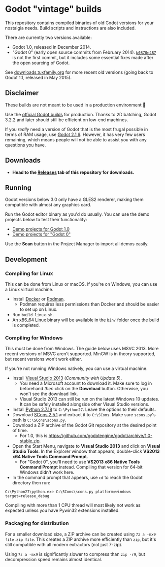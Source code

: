 # Godot "vintage" builds

This repository contains compiled binaries of old Godot versions for your
nostalgia needs. Build scripts and instructions are also included.

There are currently two versions available:

- Godot 1.0, released in December 2014.
- "Godot 0" (early open source commits from February 2014).
  [`b0870e487`](https://github.com/godotengine/godot/commit/b0870e487c6cc68bb0a2cef7174f3f5697667a2e)
  is not the first commit, but it includes some essential fixes made after the
  open sourcing of Godot.

See [downloads.tuxfamily.org](https://downloads.tuxfamily.org/godotengine/)
for more recent old versions (going back to Godot 1.1, released in May 2015).

## Disclaimer

These builds are not meant to be used in a production environment 🙂

Use the [official Godot builds](https://godotengine.org/download/) for
production. Thanks to 2D batching, Godot 3.2.2 and later should still be
efficient on low-end machines.

If you *really* need a version of Godot that is the most frugal possible in terms of
RAM usage, use [Godot 2.1.6](https://downloads.tuxfamily.org/godotengine/2.1.6/).
However, it has very few users remaining, which means people will not be able to
assist you with any questions you have.

## Downloads

- **Head to the [Releases](https://github.com/Calinou/godot-vintage-builds/releases)
  tab of this repository for downloads.**

## Running

Godot versions below 3.0 only have a GLES2 renderer, making them compatible with
almost any graphics card.

Run the Godot editor binary as you'd do usually. You can use the demo projects
below to test their functionality:

- [Demo projects for Godot 1.0](https://github.com/godotengine/godot-demo-projects/archive/4521b6b8798544e1cbf6ebb137649b92f2e038c5.zip)
- [Demo projects for "Godot 0"](https://github.com/godotengine/godot-demo-projects/archive/ccfc7d19b9c1a8f5bdd0efc53eecaf8dcb28afb1.zip)

Use the **Scan** button in the Project Manager to import all demos easily.

## Development

### Compiling for Linux

This can be done from Linux or macOS. If you're on Windows, you can use a Linux
virtual machine.

- Install [Docker](https://www.docker.com/) or [Podman](https://podman.io/).
  - Podman requires less permissions than Docker and should be easier to set up on Linux.
- Run `build_linux.sh`.
- An x86_64 Linux binary will be available in the `bin/` folder once the build is completed.

### Compiling for Windows

This must be done from Windows. The guide below uses MSVC 2013. More recent
versions of MSVC aren't supported. MinGW is in theory supported, but recent
versions won't work either.

If you're not running Windows natively, you can use a virtual machine.

- Install [Visual Studio 2013](https://visualstudio.microsoft.com/vs/older-downloads/)
  (*Community with Update 5*).
  - You need a Microsoft account to download it. Make sure to log in beforehand
    *then* click on the **Download** button. Otherwise, you won't see the
    download link.
  - Visual Studio 2013 can still be run on the latest Windows 10 updates.
    It can be safely installed alongside other Visual Studio versions.
- Install [Python 2.7.18](https://www.python.org/ftp/python/2.7.18/python-2.7.18.amd64.msi)
  to `C:\Python27`. Leave the options to their defaults.
- Download [SCons 2.5.1](prdownloads.sourceforge.net/scons/scons-local/2.5.1/scons-local-2.5.1.zip)
  and extract it to `C:\SCons`. Make sure `scons.py`'s path is `C:\SCons\scons.py`.
- Download a ZIP archive of the Godot Git repository at the desired point of time.
  - For 1.0, this is <https://github.com/godotengine/godot/archive/1.0-stable.zip>.
- Open the Start Menu, navigate to **Visual Studio 2013** and click on
  **Visual Studio Tools**. In the Explorer window that appears, double-click
  **VS2013 x64 Native Tools Command Prompt**.
  - For "Godot 0", you'll need to use **VS2013 x86 Native Tools Command Prompt** instead.
    Compiling that version for 64-bit Windows didn't work here.
- In the command prompt that appears, use `cd` to reach the Godot directory then run:

```batch
C:\Python27\python.exe C:\SCons\scons.py platform=windows target=release_debug
```

Compiling with more than 1 CPU thread will most likely not work as expected
unless you have Pywin32 extensions installed.

### Packaging for distribution

For a smaller download size, a ZIP archive can be created using
`7z a -mx9 file.zip file`. This creates a ZIP archive more efficiently than `zip`,
but it's still compatible with all modern extractors (not just 7-zip).

Using `7z a -mx9` is significantly slower to compress than `zip -r9`,
but decompression speed remains almost identical.
